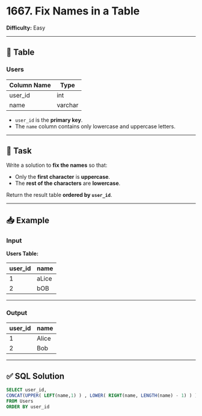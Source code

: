 # 1667. Fix Names in a Table

**Difficulty:** Easy

---

## 🧾 Table

### Users

| Column Name | Type    |
|-------------|---------|
| user_id     | int     |
| name        | varchar |

- `user_id` is the **primary key**.
- The `name` column contains only lowercase and uppercase letters.

---

## 🎯 Task

Write a solution to **fix the names** so that:
- Only the **first character** is **uppercase**.
- The **rest of the characters** are **lowercase**.

Return the result table **ordered by `user_id`**.

---

## 📥 Example

### Input

**Users Table:**

| user_id | name  |
|---------|-------|
| 1       | aLice |
| 2       | bOB   |

---

### Output

| user_id | name  |
|---------|-------|
| 1       | Alice |
| 2       | Bob   |

---

## ✅ SQL Solution

```sql
SELECT user_id,
CONCAT(UPPER( LEFT(name,1) ) , LOWER( RIGHT(name, LENGTH(name) - 1) ) ) as name 
FROM Users
ORDER BY user_id
```
